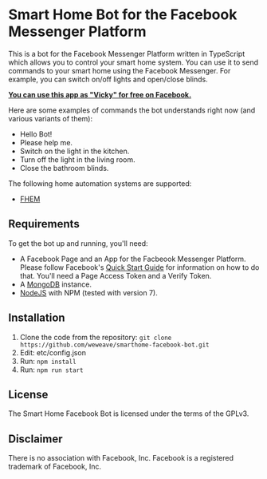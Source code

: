 # Smart Home Bot for the Facebook Messenger Platform
This is a bot for the Facebook Messenger Platform written in TypeScript which allows you to control your smart home system. You can use it to send commands to your smart home using the Facebook Messenger. For example, you can switch on/off lights and open/close blinds.

__[You can use this app as "Vicky" for free on Facebook.](https://www.facebook.com/Vicky-1189592224423846/)__

Here are some examples of commands the bot understands right now (and various variants of them):
* Hello Bot!
* Please help me.
* Switch on the light in the kitchen.
* Turn off the light in the living room.
* Close the bathroom blinds.

The following home automation systems are supported:
* [FHEM](http://fhem.de/)

## Requirements
To get the bot up and running, you'll need:
* A Facebook Page and an App for the Facbeook Messenger Platform. Please follow Facebook's [Quick Start Guide](https://developers.facebook.com/docs/messenger-platform/guides/quick-start) for information on how to do that. You'll need a Page Access Token and a Verify Token.
* A [MongoDB](https://www.mongodb.com) instance.
* [NodeJS](https://nodejs.org) with NPM (tested with version 7).

## Installation
1. Clone the code from the repository:
   ```git clone https://github.com/weweave/smarthome-facebook-bot.git```
2. Edit: etc/config.json
3. Run: ```npm install```
3. Run: ```npm run start```

## License
The Smart Home Facebook Bot is licensed under the terms of the GPLv3.

## Disclaimer
There is no association with Facebook, Inc.
Facebook is a registered trademark of Facebook, Inc.